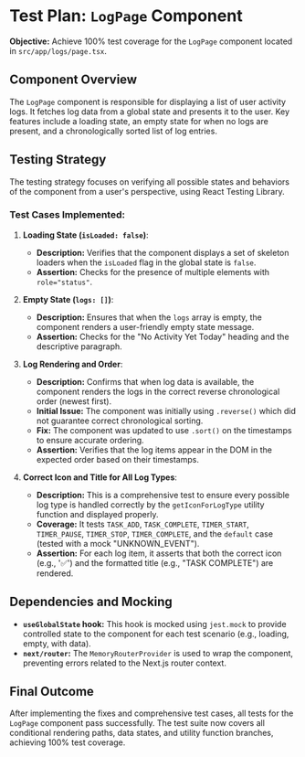 # Test Plan: `LogPage` Component

**Objective:** Achieve 100% test coverage for the `LogPage` component located in `src/app/logs/page.tsx`.

## Component Overview

The `LogPage` component is responsible for displaying a list of user activity logs. It fetches log data from a global state and presents it to the user. Key features include a loading state, an empty state for when no logs are present, and a chronologically sorted list of log entries.

## Testing Strategy

The testing strategy focuses on verifying all possible states and behaviors of the component from a user's perspective, using React Testing Library.

### Test Cases Implemented:

1.  **Loading State (`isLoaded: false`)**:
    *   **Description:** Verifies that the component displays a set of skeleton loaders when the `isLoaded` flag in the global state is `false`.
    *   **Assertion:** Checks for the presence of multiple elements with `role="status"`.

2.  **Empty State (`logs: []`)**:
    *   **Description:** Ensures that when the `logs` array is empty, the component renders a user-friendly empty state message.
    *   **Assertion:** Checks for the "No Activity Yet Today" heading and the descriptive paragraph.

3.  **Log Rendering and Order**:
    *   **Description:** Confirms that when log data is available, the component renders the logs in the correct reverse chronological order (newest first).
    *   **Initial Issue:** The component was initially using `.reverse()` which did not guarantee correct chronological sorting.
    *   **Fix:** The component was updated to use `.sort()` on the timestamps to ensure accurate ordering.
    *   **Assertion:** Verifies that the log items appear in the DOM in the expected order based on their timestamps.

4.  **Correct Icon and Title for All Log Types**:
    *   **Description:** This is a comprehensive test to ensure every possible log type is handled correctly by the `getIconForLogType` utility function and displayed properly.
    *   **Coverage:** It tests `TASK_ADD`, `TASK_COMPLETE`, `TIMER_START`, `TIMER_PAUSE`, `TIMER_STOP`, `TIMER_COMPLETE`, and the `default` case (tested with a mock "UNKNOWN_EVENT").
    *   **Assertion:** For each log item, it asserts that both the correct icon (e.g., '✅') and the formatted title (e.g., "TASK COMPLETE") are rendered.

## Dependencies and Mocking

*   **`useGlobalState` hook:** This hook is mocked using `jest.mock` to provide controlled state to the component for each test scenario (e.g., loading, empty, with data).
*   **`next/router`:** The `MemoryRouterProvider` is used to wrap the component, preventing errors related to the Next.js router context.

## Final Outcome

After implementing the fixes and comprehensive test cases, all tests for the `LogPage` component pass successfully. The test suite now covers all conditional rendering paths, data states, and utility function branches, achieving 100% test coverage.